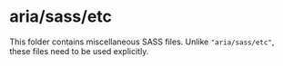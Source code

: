 # aria/sass/etc

This folder contains miscellaneous SASS files. Unlike `"aria/sass/etc"`, these files
need to be used explicitly.
